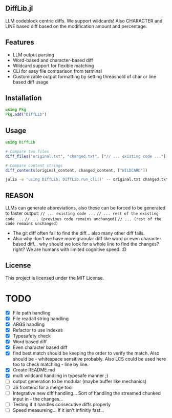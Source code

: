 ## DiffLib.jl

LLM codeblock centric diffs. We support wildcards! 
Also CHARACTER and LINE based diff based on the modification amount and percentage. 

## Features
- LLM output parsing
- Word-based and character-based diff
- Wildcard support for flexible matching
- CLI for easy file comparison from terminal
- Customizable output formatting by setting threashold of char or line based diff usage

## Installation

```julia
using Pkg
Pkg.add("DiffLib")
```

## Usage

```julia
using DiffLib

# Compare two files
diff_files("original.txt", "changed.txt", ["// ... existing code ..."])

# Compare content strings
diff_contents(original_content, changed_content, ["WILDCARD"])
```

```sh
julia -e 'using DiffLib; DiffLib.run_cli()' -- original.txt changed.txt -w "// ... existing code ..."
```

## REASON
LLMs can generate abbreviations, also these can be forced to be generated to faster output:
`// ... existing code ...`
`// ... rest of the existing code ...`
`// ... (previous code remains unchanged)`
`// ... (rest of the code remains unchanged)`
- The git diff often fail to find the diff... also many other diff fails. 
- Also why don't we have more granular diff like word or even character based diff... why should we look for a whole line to find the changes? right? We are humans with limited cognitive speed. :D

## License

This project is licensed under the MIT License.


# TODO
- [x] File path handling
- [x] File readall string handling
- [x] ARGS handling
- [x] Refactor to use indexes
- [x] Typesafety check
- [x] Word based diff
- [x] Even character based diff
- [x] find best match should be keeping the order to verify the match. Also should be - whitespace sensitive probably. Also LCS could be used here too to check matching - line by line.
- [x] Create README.md
- [x] multi wildcard handling in typesafe manner ;)
- [ ] output generation to be modular (maybe buffer like mechanics)
- [ ] JS frontend for a merge tool
- [ ] Integrative new diff handling... Sort of handling the streamed chunked input in - the changes...
- [ ] Testing if it handles consecutive diffs properly
- [ ] Speed measureing... If it isn't infinitly fast...